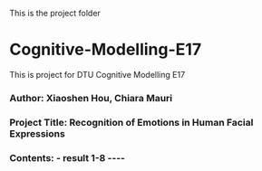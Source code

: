 This is the project folder 
# Cognitive-Modelling-E17
This is project for DTU Cognitive Modelling E17
### Author: Xiaoshen Hou, Chiara Mauri 
### Project Title: Recognition of Emotions in Human Facial Expressions
### Contents: - result 1-8 ---- 
